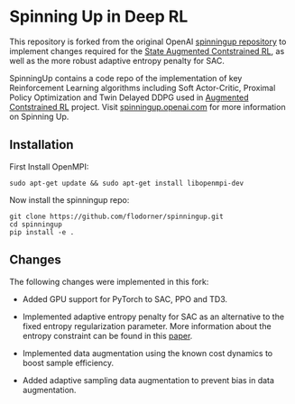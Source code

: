 Spinning Up in Deep RL 
==================================

This repository is forked from the original OpenAI [spinningup repository](https://github.com/openai/spinningup) to implement changes required for the [State Augmented Contstrained RL](https://github.com/flodorner/Augmented_Constrained_RL), as well as the more robust adaptive entropy penalty for SAC.

SpinningUp contains a code repo of the implementation of key Reinforcement Learning algorithms including Soft Actor-Critic, Proximal Policy Optimization and Twin Delayed DDPG used in [Augmented Contstrained RL](https://github.com/flodorner/Augmented_Constrained_RL) project. Visit [spinningup.openai.com](https://spinningup.openai.com) for more information on Spinning Up.

## Installation

First Install OpenMPI:
```
sudo apt-get update && sudo apt-get install libopenmpi-dev
```
Now install the spinningup repo:
```
git clone https://github.com/flodorner/spinningup.git
cd spinningup
pip install -e .
```

## Changes

The following changes were implemented in this fork:

- Added GPU support for PyTorch to SAC, PPO and TD3.

- Implemented adaptive entropy penalty for SAC as an alternative to the fixed entropy regularization parameter. More information about the entropy constraint can be found in this [paper](https://arxiv.org/abs/1812.05905).

- Implemented data augmentation using the known cost dynamics to boost sample efficiency.

- Added adaptive sampling data augmentation to prevent bias in data augmentation.




